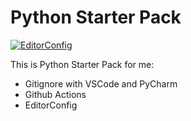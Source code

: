 # Python Starter Pack

[![EditorConfig](https://github.com/andesviktor/python-starter-pack/actions/workflows/editorconfig.yml/badge.svg)](https://github.com/andesviktor/python-starter-pack/actions/workflows/editorconfig.yml)

This is Python Starter Pack for me:

- Gitignore with VSCode and PyCharm
- Github Actions
- EditorConfig
